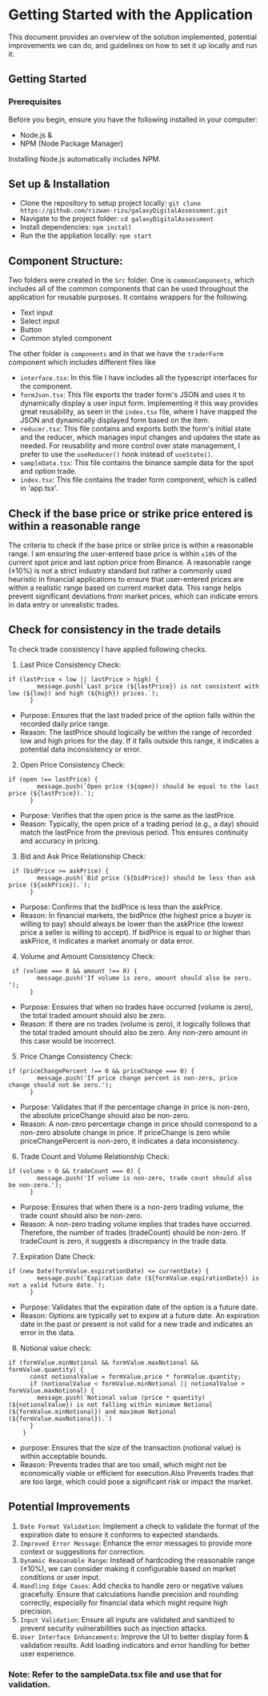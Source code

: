 # Getting Started with the Application
This document provides an overview of the solution implemented, potential improvements we can do, and guidelines on how to set it up locally and run it.

## Getting Started

### Prerequisites
Before you begin, ensure you have the following installed in your computer:

- Node.js &
- NPM (Node Package Manager)

Installing Node.js automatically includes NPM.

## Set up & Installation
- Clone the repository to setup project locally: `git clone https://github.com/rizwan-rizu/galaxyDigitalAssessment.git`
- Navigate to the project folder: `cd galaxyDigitalAssessment`
- Install dependencies: `npm install`
- Run the the appliation locally: `npm start`

## Component Structure:

Two folders were created in the `Src` folder. One is `commonComponents`, which includes all of the common components that can be used throughout the application for reusable purposes. It contains wrappers for the following.

- Text input
- Select input
- Button
- Common styled component

The other folder is `components` and in that we have the `traderForm` component which includes different files like

- `interface.tsx`: In this file I have includes all the typescript interfaces for the component.
- `formJson.tsx`: This file exports the trader form's JSON and uses it to dynamically display a user input form. Implementing it this way provides great reusability, as seen in the `index.tsx` file, where I have mapped the JSON and dynamically displayed form based on the item.
- `reducer.tsx`: This file contains and exports both the form's initial state and the reducer, which manages input changes and updates the state as needed. For reusability and more control over state management, I prefer to use the `useReducer()` hook instead of `useState()`. 
- `sampleData.tsx`: This file contains the binance sample data for the spot and option trade.
- `index.tsx`: This file contains the trader form component, which is called in 'app.tsx'.

## Check if the base price or strike price entered is within a reasonable range
The criteria to check if the base price or strike price is within a reasonable range. I am ensuring the user-entered base price is within `±10%` of the current spot price and last option price from Binance. A reasonable range (±10%) is not a strict industry standard but rather a commonly used heuristic in financial applications to ensure that user-entered prices are within a realistic range based on current market data. This range helps prevent significant deviations from market prices, which can indicate errors in data entry or unrealistic trades.

## Check for consistency in the trade details
To check trade consistency I have applied following checks.

1. Last Price Consistency Check:
```
if (lastPrice < low || lastPrice > high) {
        message.push(`Last price (${lastPrice}) is not consistent with low (${low}) and high (${high}) prices.`);
      }
```
- Purpose: Ensures that the last traded price of the option falls within the recorded daily price range.
- Reason: The lastPrice should logically be within the range of recorded low and high prices for the day. If it falls outside this range, it indicates a potential data inconsistency or error.

2. Open Price Consistency Check:
```
if (open !== lastPrice) {
        message.push(`Open price (${open}) should be equal to the last price (${lastPrice}).`);
      }
```
- Purpose: Verifies that the open price is the same as the lastPrice.
- Reason: Typically, the open price of a trading period (e.g., a day) should match the lastPrice from the previous period. This ensures continuity and accuracy in pricing.

3. Bid and Ask Price Relationship Check:
```
 if (bidPrice >= askPrice) {
        message.push(`Bid price (${bidPrice}) should be less than ask price (${askPrice}).`);
      }
```
- Purpose: Confirms that the bidPrice is less than the askPrice.
- Reason: In financial markets, the bidPrice (the highest price a buyer is willing to pay) should always be lower than the askPrice (the lowest price a seller is willing to accept). If bidPrice is equal to or higher than askPrice, it indicates a market anomaly or data error.
4. Volume and Amount Consistency Check:
```
 if (volume === 0 && amount !== 0) {
        message.push('If volume is zero, amount should also be zero. ');
      }
```
- Purpose: Ensures that when no trades have occurred (volume is zero), the total traded amount should also be zero.
- Reason: If there are no trades (volume is zero), it logically follows that the total traded amount should also be zero. Any non-zero amount in this case would be incorrect.
5. Price Change Consistency Check:
```
if (priceChangePercent !== 0 && priceChange === 0) {
        message.push('If price change percent is non-zero, price change should not be zero.');
      }
```
- Purpose: Validates that if the percentage change in price is non-zero, the absolute priceChange should also be non-zero.
- Reason: A non-zero percentage change in price should correspond to a non-zero absolute change in price. If priceChange is zero while priceChangePercent is non-zero, it indicates a data inconsistency.
6. Trade Count and Volume Relationship Check:
```
if (volume > 0 && tradeCount === 0) {
        message.push('If volume is non-zero, trade count should also be non-zero.');
      }
```
- Purpose: Ensures that when there is a non-zero trading volume, the trade count should also be non-zero.
- Reason: A non-zero trading volume implies that trades have occurred. Therefore, the number of trades (tradeCount) should be non-zero. If tradeCount is zero, it suggests a discrepancy in the trade data.
7. Expiration Date Check:
```
if (new Date(formValue.expirationDate) <= currentDate) {
        message.push(`Expiration date (${formValue.expirationDate}) is not a valid future date.`);
      }
```
- Purpose: Validates that the expiration date of the option is a future date.
- Reason: Options are typically set to expire at a future date. An expiration date in the past or present is not valid for a new trade and indicates an error in the data.
8. Notional value check:
```
if (formValue.minNotional && formValue.maxNotional && formValue.quantity) {
      const notionalValue = formValue.price * formValue.quantity;
      if (notionalValue < formValue.minNotional || notionalValue > formValue.maxNotional) {
        message.push(`Notional value (price * quantity)(${notionalValue}) is not falling within minimum Notional (${formValue.minNotional}) and maximum Notional (${formValue.maxNotional}).`)
      }
    }
```
- purpose: Ensures that the size of the transaction (notional value) is within acceptable bounds.
- Reason: Prevents trades that are too small, which might not be economically viable or efficient for execution.Also Prevents trades that are too large, which could pose a significant risk or impact the market.

## Potential Improvements
1. `Date Format Validation`: Implement a check to validate the format of the expiration date to ensure it conforms to expected standards.
2. `Improved Error Message`: Enhance the error messages to provide more context or suggestions for correction.
3. `Dynamic Reasonable Range`: Instead of hardcoding the reasonable range (±10%), we can consider making it configurable based on market conditions or user input.
4. `Handling Edge Cases`: Add checks to handle zero or negative values gracefully. Ensure that calculations handle precision and rounding correctly, especially for financial data which might require high precision.
5. `Input Validation`: Ensure all inputs are validated and sanitized to prevent security vulnerabilities such as injection attacks.
6. `User Interface Enhancements`: Improve the UI to better display form & validation results. Add loading indicators and error handling for better user experience.

### Note: Refer to the sampleData.tsx file and use that for validation.